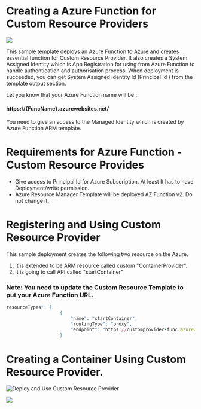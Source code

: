 

# Creating a Azure Function for Custom Resource Providers

<a href="https://portal.azure.com/#create/Microsoft.Template/uri/https%3A%2F%2Fraw.githubusercontent.com%2Fhasangural%2FCustomResourceProvider%2Fmaster%2Ftemplates%2Fazuredeploy.json" target="_blank">
    <img src="http://azuredeploy.net/deploybutton.png"/> 
</a>

This sample template deploys an Azure Function to Azure and creates essential function for Custom Resource Provider. It also creates a System Assigned Identity which is App Registration for using from Azure Function to handle authentication and authorisation process. When deployment is succeeded, you can get System Assigned Identity Id (Principal Id ) from the template output section. 

Let you know that your Azure Function name will be : 
####  https://{FuncName}.azurewebsites.net/ 

You need to give an access to the Managed Identity which is created by Azure Function ARM template.

# Requirements for Azure Function - Custom Resource Provides

*   Give access to Principal Id for Azure Subscription. At least It has to have Deployment/write permission.
*   Azure Resource Manager Template will be deployed AZ.Function v2. Do not change it.
    

# Registering and Using Custom Resource Provider

This sample deployment creates the following two resource on the Azure.

1) It is extended to be ARM resource called custom "ContainerProvider".
2) It is going to call API called "startContainer"

### Note: You need to update the Custom Resource Template to put your Azure Function URL.
```ruby
resourceTypes": [
                    {
                        "name": "startContainer",
                        "routingType": "proxy",
                        "endpoint": "https://customprovider-func.azurewebsites.net/api/{RequestPath}"
                    }
```

# Creating a Container Using Custom Resource Provider.

![Deploy and Use Custom Resource Provider](CRP.GIF)


<a href="https://portal.azure.com/#create/Microsoft.Template/uri/https%3A%2F%2Fraw.githubusercontent.com%2Fhasangural%2FCustomResourceProvider%2Fmaster%2Ftemplates%2FcustomContainer.json" target="_blank">
    <img src="http://azuredeploy.net/deploybutton.png"/> 
</a>




